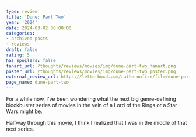 ```yaml
---
type: review
title: 'Dune: Part Two'
year: '2024'
date: 2024-03-02 00:00:00
categories:
- archived-posts
- reviews
draft: false
rating: 5
has_spoilers: false
fanart_url: /thoughts/reviews/movies/img/dune-part-two_fanart.png
poster_url: /thoughts/reviews/movies/img/dune-part-two_poster.png
external_review_url: https://letterboxd.com/ratheronfire/film/dune-part-two/
page_name: dune-part-two
---
```


For a while now, I've been wondering what the next big genre-defining blockbuster series of movies in the vein of a Lord of the Rings or a Star Wars might be.

Halfway through this movie, I think I realized that I was in the middle of that next series.


